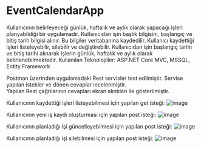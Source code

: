 # EventCalendarApp
Kullanıcının belirleyeceği günlük, haftalık ve aylık olarak yapacağı işleri planyabildiği bir uygulamadır. 
Kullanıcıdan işin başlık bilgisini, başlangıç ve bitiş tarih bilgisi alınır. Bu  bilgiler veritabanına kaydedilir. 
Kullanıcı kaydettiği işleri listeleyebilir, silebilir ve değiştirebilir.
Kullanıcıdan işin başlangıç tarihi ve bitiş tarihi alınarak işlerin günlük, haftalık ve aylık olarak belirlenebilmektedir. 
Kullanılan Teknolojiiler: ASP.NET Core MVC, MSSQL, Entity Framework

Postman üzerinden uygulamadaki Rest servisler test edilmiştir. Servise yapılan istekler ve dönen cevaplar incelenmiştir.  
Yapılan Rest çağrılarının cevapları ekran alıntıları ile gösterilmiştir.

Kullanıcının kaydettiği işleri listeyebilmesi için yapılan get isteği:
![image](https://user-images.githubusercontent.com/81049064/137917612-4fd9eaf6-7d1e-4ab0-9d57-5a5c60a390a8.png)

Kullanıcının yeni iş kaydı oluşturması için yapılan post isteği:
![image](https://user-images.githubusercontent.com/81049064/137917100-f7677ade-5fd4-49a7-ad1c-261eeb6c3a84.png)

Kullanıcının planladığı işi güncelleyebilmesi için yapılan post isteği:
![image](https://user-images.githubusercontent.com/81049064/137917886-40203231-aa76-459e-b0c8-90a101195c5b.png)

Kullanıcının planladığı işi silebilmesi için yapılan post isteği:
![image](https://user-images.githubusercontent.com/81049064/137918200-94f83807-09cf-4fb4-83d5-645e939fe7c9.png)
